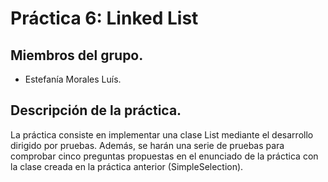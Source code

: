 # Práctica 6: Linked List

## Miembros del grupo.
* Estefanía Morales Luís.


## Descripción de la práctica.
La práctica consiste en implementar una clase List mediante el desarrollo dirigido por pruebas. Además,
se harán una serie de pruebas para comprobar cinco preguntas propuestas en el enunciado de la práctica 
con la clase creada en la práctica anterior (SimpleSelection).
